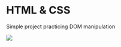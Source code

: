 # HTML & CSS

Simple project practicing DOM manipulation

<img src="https://github.com/somekindofwallflower/modal-window/blob/master/modal_window.gif" />
